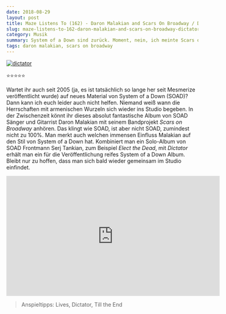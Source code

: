 ```yaml
---
date: 2018-08-29
layout: post
title: Maze Listens To (162) - Daron Malakian and Scars On Broadway / Dictator
slug: maze-listens-to-162-daron-malakian-and-scars-on-broadway-dictator
category: Musik
summary: System of a Down sind zurück. Moment, nein, ich meinte Scars on Broadway.
tags: daron malakian, scars on broadway
---
```


[![dictator]](https://itunes.apple.com/us/album/dictator/1389930673)

⭐⭐⭐⭐⭐

Wartet ihr auch seit 2005 (ja, es ist tatsächlich so lange her seit Mesmerize veröffentlicht wurde) auf neues Material von System of a Down (SOAD)? Dann kann ich euch leider auch nicht helfen. Niemand weiß wann die Herrschaften mit armenischen Wurzeln sich wieder ins Studio begeben. In der Zwischenzeit könnt ihr dieses absolut fantastische Album von SOAD Sänger und Gitarrist Daron Malakian mit seinem Bandprojekt _Scars on Broadway_ anhören. Das klingt wie SOAD, ist aber nicht SOAD, zumindest nicht zu 100%. Man merkt auch welchen immensen Einfluss Malakian auf den Stil von System of a Down hat. Kombiniert man ein Solo-Album von SOAD Frontmann Serj Tankian, zum Beispiel _Elect the Dead_, mit _Dictator_ erhält man ein für die Veröffentlichung reifes System of a Down Album. Bleibt nur zu hoffen, dass man sich bald wieder gemeinsam im Studio einfindet.

<div class="embed-container">
<iframe src="https://www.youtube.com/embed/wsmmQ1EqSIc?wmode=opaque" width="560" height="315" frameborder="0" allow="autoplay; encrypted-media" allowfullscreen></iframe>
</div>

> Anspieltipps: Lives, Dictator, Till the End

[dictator]: https://images-eu.ssl-images-amazon.com/images/I/61i2IFGoPtL._SS500.jpg
